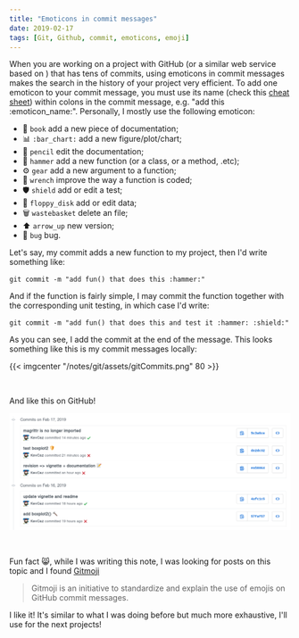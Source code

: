 ```yaml
---
title: "Emoticons in commit messages"
date: 2019-02-17
tags: [Git, Github, commit, emoticons, emoji]
---
```


When you are working on a project with GitHub (or a similar web service based on <i class="fa fa-git" aria-hidden="true"></i>) that has tens of commits, using emoticons in commit messages makes the search in the history of your project very efficient. To add one emoticon to your commit message, you must use its name (check this [cheat sheet](https://www.webfx.com/tools/emoji-cheat-sheet/)) within colons in the commit message, e.g. "add this :emoticon_name:". Personally, I mostly use the following emoticon:

- :book: `book` add a new piece of documentation;
- :bar_chart: `:bar_chart:` add a new figure/plot/chart; 
- :pencil: `pencil` edit the documentation;
- :hammer: `hammer` add a new function (or a class, or a method, .etc);
- :gear: `gear` add a new argument to a function;
- :wrench: `wrench` improve the way a function is coded;
- :shield: `shield` add or edit a test;
- :floppy_disk: `floppy_disk` add or edit data;
- :wastebasket: `wastebasket` delete an file;
- :arrow_up: `arrow_up` new version;
- :bug: `bug` bug.


Let's say, my commit adds a new function to my project, then I'd write something like:

```
git commit -m "add fun() that does this :hammer:"
```

And if the function is fairly simple, I may commit the function together with the corresponding unit testing, in which case I'd write:

```
git commit -m "add fun() that does this and test it :hammer: :shield:"
```

As you can see, I add the commit at the end of the message. This looks something like this is my commit messages locally:

{{< imgcenter "/notes/git/assets/gitCommits.png" 80 >}}

<br>


And like this on GitHub!

![](/notes/git/assets/githubCommits.png)

<br>

Fun fact :smile_cat:, while I was writing this note, I was looking for posts on this topic and I found [Gitmoji](https://gitmoji.carloscuesta.me/)

> Gitmoji is an initiative to standardize and explain the use of emojis on GitHub commit messages.

I like it! It's similar to what I was doing before but much more exhaustive, I'll use for the next projects!
